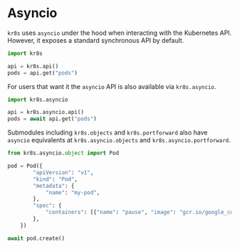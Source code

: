 # Asyncio

`kr8s` uses `asyncio` under the hood when interacting with the Kubernetes API. However, it exposes a standard synchronous API by default.

```python
import kr8s

api = kr8s.api()
pods = api.get("pods")
```

For users that want it the `asyncio` API is also available via `kr8s.asyncio`.

```python
import kr8s.asyncio

api = kr8s.asyncio.api()
pods = await api.get("pods")
```

Submodules including `kr8s.objects` and `kr8s.portforward` also have `asyncio` equivalents at `kr8s.asyncio.objects` and `kr8s.asyncio.portforward`.

```python
from kr8s.asyncio.object import Pod

pod = Pod({
        "apiVersion": "v1",
        "kind": "Pod",
        "metadata": {
            "name": "my-pod",
        },
        "spec": {
            "containers": [{"name": "pause", "image": "gcr.io/google_containers/pause",}]
        },
    })

await pod.create()
```
